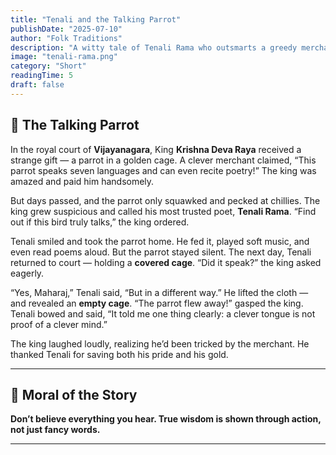 ```yaml
---
title: "Tenali and the Talking Parrot"
publishDate: "2025-07-10"
author: "Folk Traditions"
description: "A witty tale of Tenali Rama who outsmarts a greedy merchant and teaches the king a clever lesson about truth."
image: "tenali-rama.png"
category: "Short"
readingTime: 5
draft: false
---
```


## 🦜 The Talking Parrot

In the royal court of **Vijayanagara**, King **Krishna Deva Raya** received a strange gift — a parrot in a golden cage. A clever merchant claimed, “This parrot speaks seven languages and can even recite poetry!” 
The king was amazed and paid him handsomely.

But days passed, and the parrot only squawked and pecked at chillies. The king grew suspicious and called his most trusted poet, **Tenali Rama**. “Find out if this bird truly talks,” the king ordered.

Tenali smiled and took the parrot home. He fed it, played soft music, and even read poems aloud. But the parrot stayed silent. The next day, Tenali returned to court — holding a **covered cage**. “Did it speak?” the king asked eagerly.

“Yes, Maharaj,” Tenali said, “But in a different way.” He lifted the cloth — and revealed an **empty cage**. “The parrot flew away!” gasped the king. 
Tenali bowed and said, “It told me one thing clearly: a clever tongue is not proof of a clever mind.”

The king laughed loudly, realizing he’d been tricked by the merchant. He thanked Tenali for saving both his pride and his gold.

---

## 🌼 Moral of the Story

**Don’t believe everything you hear. True wisdom is shown through action, not just fancy words.**

---
